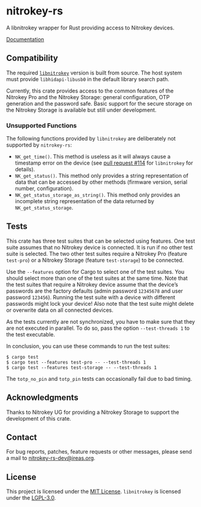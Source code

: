 # nitrokey-rs

A libnitrokey wrapper for Rust providing access to Nitrokey devices.

[Documentation][]

## Compatibility

The required [`libnitrokey`][] version is built from source.  The host system
must provide `libhidapi-libusb0` in the default library search path.

Currently, this crate provides access to the common features of the Nitrokey
Pro and the Nitrokey Storage:  general configuration, OTP generation and the
password safe.  Basic support for the secure storage on the Nitrokey Storage is
available but still under development.

### Unsupported Functions

The following functions provided by `libnitrokey` are deliberately not
supported by `nitrokey-rs`:

- `NK_get_time()`.  This method is useless as it will always cause a timestamp
  error on the device (see [pull request #114][] for `libnitrokey` for details).
- `NK_get_status()`.  This method only provides a string representation of
  data that can be accessed by other methods (firmware version, serial number,
  configuration).
- `NK_get_status_storage_as_string()`.  This method only provides an incomplete
  string representation of the data returned by `NK_get_status_storage`.

## Tests

This crate has three test suites that can be selected using features.  One test
suite assumes that no Nitrokey device is connected. It is run if no other test
suite is selected.  The two other test suites require a Nitrokey Pro (feature
`test-pro`) or a Nitrokey Storage (feature `test-storage`) to be connected.

Use the `--features` option for Cargo to select one of the test suites.  You
should select more than one of the test suites at the same time.  Note that the
test suites that require a Nitrokey device assume that the device’s passwords
are the factory defaults (admin password `12345678` and user password
`123456`).  Running the test suite with a device with different passwords might
lock your device!  Also note that the test suite might delete or overwrite data
on all connected devices.

As the tests currently are not synchronized, you have to make sure that they
are not executed in parallel.  To do so, pass the option `--test-threads 1` to
the test executable.

In conclusion, you can use these commands to run the test suites:

```
$ cargo test
$ cargo test --features test-pro -- --test-threads 1
$ cargo test --features test-storage -- --test-threads 1
```

The `totp_no_pin` and `totp_pin` tests can occasionally fail due to bad timing.

## Acknowledgments

Thanks to Nitrokey UG for providing a Nitrokey Storage to support the
development of this crate.

## Contact

For bug reports, patches, feature requests or other messages, please send a
mail to [nitrokey-rs-dev@ireas.org][].

## License

This project is licensed under the [MIT License][].  `libnitrokey` is licensed
under the [LGPL-3.0][].

[Documentation]: https://docs.rs/nitrokey
[`libnitrokey`]: https://github.com/nitrokey/libnitrokey
[nitrokey-rs-dev@ireas.org]: mailto:nitrokey-rs-dev@ireas.org
[pull request #114]: https://github.com/Nitrokey/libnitrokey/pull/114
[MIT license]: https://opensource.org/licenses/MIT
[LGPL-3.0]: https://opensource.org/licenses/lgpl-3.0.html
